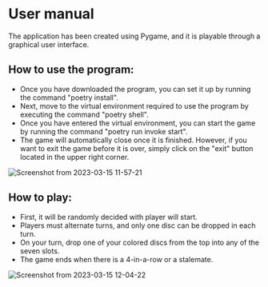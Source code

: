 # User manual
The application has been created using Pygame, and it is playable through a graphical user interface.

## How to use the program:
* Once you have downloaded the program, you can set it up by running the command "poetry install". 
* Next, move to the virtual environment required to use the program by executing the command "poetry shell". 
* Once you have entered the virtual environment, you can start the game by running the command "poetry run invoke start". 
* The game will automatically close once it is finished. However, if you want to exit the game before it is over, simply click on the "exit" button located in the upper right corner.

![Screenshot from 2023-03-15 11-57-21](https://user-images.githubusercontent.com/102189885/225274404-997f8069-24b1-437a-97a0-94be699c4031.png)

## How to play:
* First, it will be randomly decided with player will start. 
* Players must alternate turns, and only one disc can be dropped in each turn. 
* On your turn, drop one of your colored discs from the top into any of the seven slots. 
* The game ends when there is a 4-in-a-row or a stalemate.

![Screenshot from 2023-03-15 12-04-22](https://user-images.githubusercontent.com/102189885/225276165-20b52bb4-2063-41ad-a4b5-0120bcd4e11a.png)

